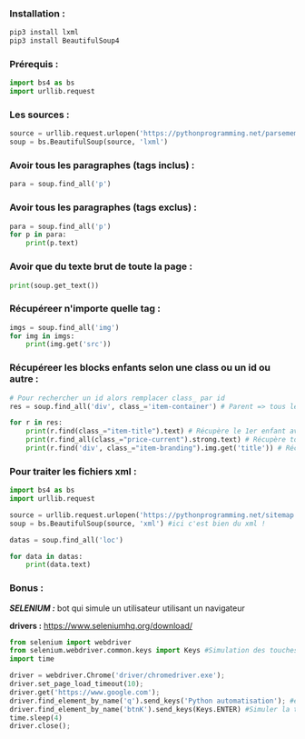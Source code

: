 ### Installation :
```py
pip3 install lxml
pip3 install BeautifulSoup4
```
### Prérequis :
```py
import bs4 as bs
import urllib.request
```

### Les sources : 
```py
source = urllib.request.urlopen('https://pythonprogramming.net/parsememcparseface/').read()
soup = bs.BeautifulSoup(source, 'lxml')
```

### Avoir tous les paragraphes (tags inclus) :
```py
para = soup.find_all('p')
```

### Avoir tous les paragraphes (tags exclus) :
```py
para = soup.find_all('p')
for p in para:
    print(p.text)
```

### Avoir que du texte brut de toute la page :
```py
print(soup.get_text())
```

### Récupéreer n'importe quelle tag :
```py
imgs = soup.find_all('img')
for img in imgs:
    print(img.get('src'))
```

### Récupéreer les blocks enfants selon une class ou un id ou autre :
```py
# Pour rechercher un id alors remplacer class_ par id
res = soup.find_all('div', class_='item-container') # Parent => tous les divs avec la class "item-container"

for r in res:
    print(r.find(class_="item-title").text) # Récupère le 1er enfant avec une class "item-title" du parent 
    print(r.find_all(class_="price-current").strong.text) # Récupère tous les enfants strong de toutes balises avec class "price-curent" du parent
    print(r.find('div', class_="item-branding").img.get('title')) # Récupère le tag title depuis une image image du 1er enfant de toutes les divs avec une class "item-branding" du parent
```


### Pour traiter les fichiers xml :
```py
import bs4 as bs
import urllib.request

source = urllib.request.urlopen('https://pythonprogramming.net/sitemap.xml').read()
soup = bs.BeautifulSoup(source, 'xml') #ici c'est bien du xml !

datas = soup.find_all('loc')

for data in datas:
    print(data.text)
```

### Bonus :
***SELENIUM :*** bot qui simule un utilisateur utilisant un navigateur

**drivers :** https://www.seleniumhq.org/download/

```py
from selenium import webdriver
from selenium.webdriver.common.keys import Keys #Simulation des touches clavier
import time 

driver = webdriver.Chrome('driver/chromedriver.exe');
driver.set_page_load_timeout(10);
driver.get('https://www.google.com');
driver.find_element_by_name('q').send_keys('Python automatisation'); #ecire sur un input avec un name="q"
driver.find_element_by_name('btnK').send_keys(Keys.ENTER) #Simuler la touche ENTER
time.sleep(4)
driver.close();
```
